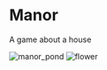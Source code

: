 # Manor
A game about a house

![manor_pond](https://user-images.githubusercontent.com/19787449/120197535-0cbd2900-c1ef-11eb-9b0b-150f005fd437.gif)
![flower](https://user-images.githubusercontent.com/19787449/120554487-a7b03180-c3ae-11eb-9ee6-d3c4ffd336eb.gif)

